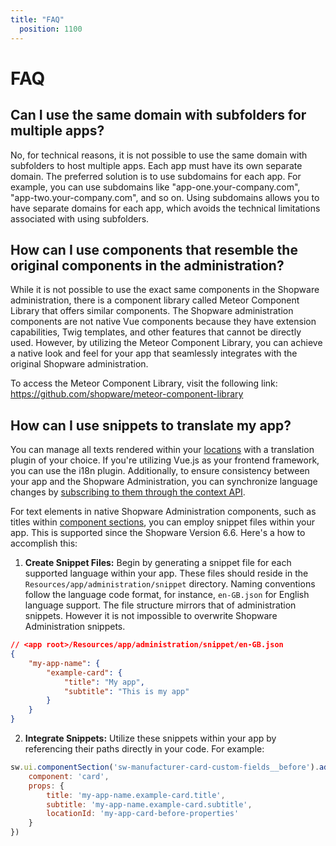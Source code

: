 ```yaml
---
title: "FAQ"
  position: 1100
---
```


# FAQ

## Can I use the same domain with subfolders for multiple apps?
No, for technical reasons, it is not possible to use the same domain with subfolders to host multiple apps. Each app must have its own separate domain.
The preferred solution is to use subdomains for each app. For example, you can use subdomains like "app-one.your-company.com", "app-two.your-company.com", and so on. Using subdomains allows you to have separate domains for each app, which avoids the technical limitations associated with using subfolders.

## How can I use components that resemble the original components in the administration?
While it is not possible to use the exact same components in the Shopware administration, there is a component library called Meteor Component Library that offers similar components. The Shopware administration components are not native Vue components because they have extension capabilities, Twig templates, and other features that cannot be directly used. However, by utilizing the Meteor Component Library, you can achieve a native look and feel for your app that seamlessly integrates with the original Shopware administration.

To access the Meteor Component Library, visit the following link: https://github.com/shopware/meteor-component-library

## How can I use snippets to translate my app?

You can manage all texts rendered within your [locations](../concepts/locations.md) with a translation plugin of your choice. If you're utilizing Vue.js as your frontend framework, you can use the i18n plugin. Additionally, to ensure consistency between your app and the Shopware Administration, you can synchronize language changes by [subscribing to them through the context API](../api-reference/context.md#subscribe-on-language-changes).

For text elements in native Shopware Administration components, such as titles within [component sections](../concepts/component-sections.md), you can employ snippet files within your app. This is supported since the Shopware Version 6.6. Here's a how to accomplish this:

1. **Create Snippet Files:** Begin by generating a snippet file for each supported language within your app. These files should reside in the `Resources/app/administration/snippet` directory. Naming conventions follow the language code format, for instance, `en-GB.json` for English language support. The file structure mirrors that of administration snippets. However it is not impossible to overwrite Shopware Administration snippets.

```json
// <app root>/Resources/app/administration/snippet/en-GB.json
{
    "my-app-name": {
        "example-card": {
            "title": "My app",
            "subtitle": "This is my app"
        }
    }
}
```

2. **Integrate Snippets:** Utilize these snippets within your app by referencing their paths directly in your code. For example:

```js
sw.ui.componentSection('sw-manufacturer-card-custom-fields__before').add({
    component: 'card', 
    props: {
        title: 'my-app-name.example-card.title',
        subtitle: 'my-app-name.example-card.subtitle',
        locationId: 'my-app-card-before-properties'
    }
})
```
